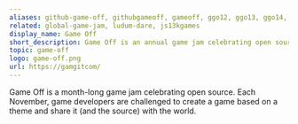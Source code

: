 ```yaml
---
aliases: github-game-off, githubgameoff, gameoff, ggo12, ggo13, ggo14, ggo15, ggo16
related: global-game-jam, ludum-dare, js13kgames
display_name: Game Off
short_description: Game Off is an annual game jam celebrating open source.
topic: game-off
logo: game-off.png
url: https://gamgitcom/
---
```

Game Off is a month-long game jam celebrating open source. Each November, game developers are challenged to create a game based on a theme and share it (and the source) with the world.
